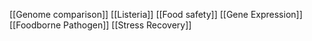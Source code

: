 [[Genome comparison]]
[[Listeria]]
[[Food safety]]
[[Gene Expression]]
[[Foodborne Pathogen]]
[[Stress Recovery]]
